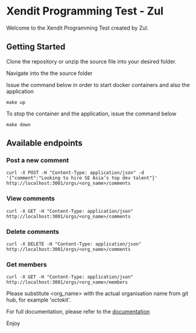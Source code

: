 # Xendit Programming Test - Zul

Welcome to the Xendit Programming Test created by Zul.

## Getting Started

Clone the repository or unzip the source file into your desired folder.

Navigate into the the source folder

Issue the command below in order to start docker containers and also the application

```
make up
```

To stop the container and the application, issue the command below

```
make down
```

## Available endpoints

### Post a new comment
```
curl -X POST -H "Content-Type: application/json" -d '{"comment":"Looking to hire SE Asia’s top dev talent"}' http://localhost:3001/orgs/<org_name>/comments
```

### View comments
```
curl -X GET -H "Content-Type: application/json" http://localhost:3001/orgs/<org_name>/comments
```

### Delete comments
```
curl -X DELETE -H "Content-Type: application/json" http://localhost:3001/orgs/<org_name>/comments
```

### Get members
```
curl -X GET -H "Content-Type: application/json" http://localhost:3001/orgs/<org_name>/members
```

Please substitute <org_name> with the actual organisation name from git hub, for example 'octokit'.

For full documentation, please refer to the [documentation](https://github.com/prozul/xendit-test/blob/master/Xendit%20Programming%20Test%20Documentation.docx)

Enjoy

